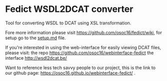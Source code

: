 # Fedict WSDL2DCAT converter
Tool for converting WSDL to DCAT using XSL transformation.

Fore more information please visit https://github.com/osoc16/fedict/wiki, for setup go to the [setup.md](https://github.com/osoc16/WSDL2DCAT/blob/master/setup.md) file.

If you're interested in using the web-interface for easily viewing DCAT files, please visit: 
the repo https://github.com/osoc16/webinterface-fedict
the interface http://wsdl2dcat.be/ 

Want to reference less tech savvy people to our project, this is the link to our github page: https://osoc16.github.io/webinterface-fedict/ .


